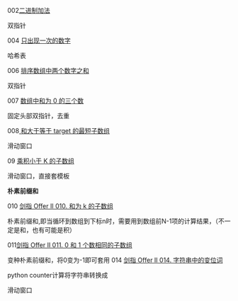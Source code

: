 002[二进制加法](https://leetcode-cn.com/problems/JFETK5/)

双指针

004 [只出现一次的数字 ](https://leetcode-cn.com/problems/WGki4K/)

哈希表

006  [排序数组中两个数字之和](https://leetcode-cn.com/problems/kLl5u1/)

双指针

007 [ 数组中和为 0 的三个数](https://leetcode-cn.com/problems/1fGaJU/)

固定头部双指针，去重

008[ 和大于等于 target 的最短子数组](https://leetcode-cn.com/problems/2VG8Kg/)

滑动窗口

09 [乘积小于 K 的子数组](https://leetcode-cn.com/problems/ZVAVXX/)

滑动窗口，直接套模板

**朴素前缀和**

010 [剑指 Offer II 010. 和为 k 的子数组](https://leetcode-cn.com/problems/QTMn0o/)

朴素前缀和,即当循环到数组到下标n时，需要用到数组前N-1项的计算结果，（不一定是和，也有可能是积）

011[剑指 Offer II 011. 0 和 1 个数相同的子数组](https://leetcode-cn.com/problems/A1NYOS/)

变种朴素前缀和，将0变为-1即可套用
014 [剑指 Offer II 014. 字符串中的变位词](https://leetcode-cn.com/problems/MPnaiL/)

python counter计算将字符串转换成

滑动窗口

